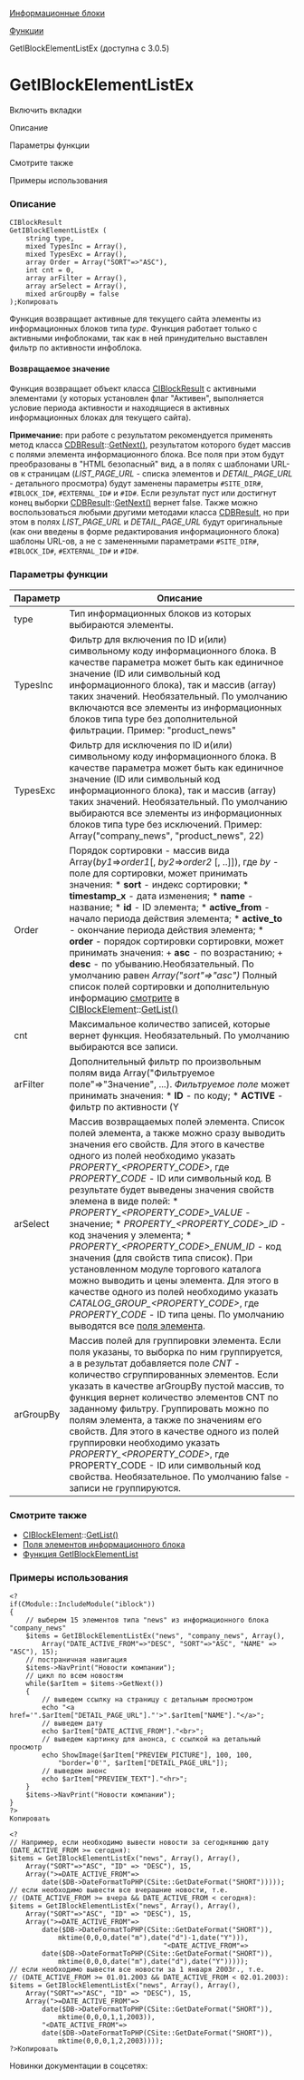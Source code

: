[Информационные блоки](/api_help/iblock/index.php)

[Функции](/api_help/iblock/functions/index.php)

GetIBlockElementListEx (доступна с 3.0.5)

GetIBlockElementListEx
======================

Включить вкладки

Описание

Параметры функции

Смотрите также

Примеры использования

### Описание

```
CIBlockResult
GetIBlockElementListEx (
	string type, 
	mixed TypesInc = Array(), 
	mixed TypesExc = Array(), 
	array Order = Array("SORT"=>"ASC"), 
	int cnt = 0, 
	array arFilter = Array(), 
	array arSelect = Array(), 
	mixed arGroupBy = false
);Копировать
```

Функция возвращает активные для текущего сайта элементы из информационных
блоков типа *type*. Функция работает только с активными инфоблоками, так как в ней принудительно выставлен фильтр по активности инфоблока.

#### Возвращаемое значение

Функция возвращает объект класса [CIBlockResult](/api_help/iblock/classes/ciblockresult/index.php) с активными
элементами (у которых установлен флаг "Активен", выполняется условие периода
активности и находящиеся в активных информационных блоках для текущего
сайта).

**Примечание:** при работе с результатом рекомендуется применять метод класса [CDBResult](/api_help/main/reference/cdbresult/index.php)::[GetNext()](/api_help/main/reference/cdbresult/getnext.php),
результатом которого будет массив с полями элемента информационного блока. Все
поля при этом будут преобразованы в "HTML безопасный" вид, а в полях с шаблонами
URL-ов к страницам (*LIST\_PAGE\_URL* - списка элементов и
*DETAIL\_PAGE\_URL* - детального просмотра) будут заменены параметры
`#SITE_DIR#`, `#IBLOCK_ID#`, `#EXTERNAL_ID#` и
`#ID#`. Если результат пуст или достигнут конец выборки [CDBResult](/api_help/main/reference/cdbresult/index.php)::[GetNext()](/api_help/main/reference/cdbresult/getnext.php)
вернет false. Также можно воспользоваться любыми другими методами класса [CDBResult](/api_help/main/reference/cdbresult/index.php),
но при этом в полях *LIST\_PAGE\_URL* и *DETAIL\_PAGE\_URL* будут
оригинальные (как они введены в форме редактирования информационного блока)
шаблоны URL-ов, а не с замененными параметрами `#SITE_DIR#`,
`#IBLOCK_ID#`, `#EXTERNAL_ID#` и `#ID#`.

### Параметры функции

| Параметр | Описание |
| --- | --- |
| type | Тип информационных блоков из которых выбираются элементы. |
| TypesInc | Фильтр для включения по ID и(или) символьному коду информационного блока. В качестве параметра может быть как единичное значение (ID или символьный код информационного блока), так и массив (array) таких значений. Необязательный. По умолчанию включаются все элементы из информационных блоков типа type без дополнительной фильтрации. Пример: "product\_news" |
| TypesExc | Фильтр для исключения по ID и(или) символьному коду информационного блока. В качестве параметра может быть как единичное значение (ID или символьный код информационного блока), так и массив (array) таких значений. Необязательный. По умолчанию выбираются все элементы из информационных блоков типа type без исключений. Пример: Array("company\_news", "product\_news", 22) |
| Order | Порядок сортировки - массив вида Array(*by1*=>*order1*[, *by2*=>*order2* [, ..]]), где *by* - поле для сортировки, может принимать значения:  * **sort** - индекс сортировки; * **timestamp\_x** - дата изменения; * **name** - название; * **id** - ID элемента; * **active\_from** - начало периода действия элемента; * **active\_to** - окончание периода действия элемента; * **order** - порядок сортировки сортировки, может принимать   значения:   + **asc** - по возрастанию;   + **desc** - по убыванию.Необязательный. По умолчанию   равен *Array("sort"=>"asc")*  Полный список полей сортировки и дополнительную информацию [смотрите](/api_help/iblock/classes/ciblockelement/getlist.php) в [CIBlockElement](/api_help/iblock/classes/ciblockelement/index.php)::[GetList()](/api_help/iblock/classes/ciblockelement/getlist.php) |
| cnt | Максимальное количество записей, которые вернет функция.  Необязательный. По умолчанию выбираются все записи. |
| arFilter | Дополнительный фильтр по произвольным полям вида Array("Фильтруемое поле"=>"Значение", ...).  *Фильтруемое поле* может принимать значения:  * **ID** - по коду; * **ACTIVE** - фильтр по активности (Y|N); передача пустого   значения (*"ACTIVE"=>""*) выводит все элементы без учета их   состояния; * **NAME** - по имени и фамилии (можно искать по шаблону [%\_]); * **PREVIEW\_TEXT** - по имени и фамилии (можно искать по шаблону   [%\_]); * **DETAIL\_TEXT** - по детальному описанию (можно искать по шаблону   [%\_]); * **SEARCHABLE\_CONTENT** - по содержимому для поиска. Включает в   себя название, описание для анонса и детальное описание (можно искать по   шаблону [%\_]); * **CODE** - по символьному идентификатору (можно искать по   шаблону [%\_]); * **SORT** - по сортировке; * **EXTERNAL\_ID** - по внешнему коду (можно искать по шаблону   [%\_]); * **TIMESTAMP\_X** - по времени изменения; * **DATE\_CREATE** - по времени создания; * **DATE\_ACTIVE\_FROM** - по дате начала активности; * **DATE\_ACTIVE\_TO** - по дате окончанию активности; * **ACTIVE\_DATE** - непустое значение задействует фильтр по датам   активности (*DATE\_ACTIVE\_FROM* и *DATE\_ACTIVE\_TO*). Если   значение не установлено (*""*), фильтрация по датам активности не   производится; * **IBLOCK\_ID** - по коду информационного блока; * **IBLOCK\_CODE** - по символьному коду информационного блока   (можно искать по шаблону [%\_]); * **IBLOCK\_LID** - по языку (можно искать по шаблону [%\_]); * **IBLOCK\_TYPE** - по типу блока (можно искать по шаблону [%\_]); * **IBLOCK\_ACTIVE** - по активности блока (можно искать по шаблону   [%\_]); * **SECTION\_ID** - по родительскому разделу; * **PROPERTY\_<**код свойства> - фильтр по значениям свойств   (можно искать по шаблону [%\_]), для свойств типа "список", поиск будет   осуществляться не по значению перечисления, а по его идентификатору; * **PROPERTY\_<**код свойства>\_VALUE - фильтр по значениям   списка для свойств типа "список" (можно искать по шаблону [%\_]), поиск   будет осуществляться по строковому значению списка, а не по   идентификатору; * **CATALOG\_<CATALOG\_FIELD>\_<PRICE\_TYPE>** - по полю   *CATALOG\_FIELD* из цены типа *PRICE\_TYPE* (ID типа цены), где   *CATALOG\_FIELD* может быть: *PRICE* - цена, *CURRENCY* -   валюта.  Все фильтруемые поля (кроме *SECTION\_ID* и *ACTIVE\_DATE*)могут содержать перед названием [тип проверки фильтра](http://dev.1c-bitrix.ru/learning/course/index.php?COURSE_ID=43&LESSON_ID=2683), а поля *SECTION\_ID*и *ACTIVE\_DATE* могут содержать перед названием тип проверки фильтра "!" - не равно.  *Значения фильтра* - одиночное значение или массив.  Необязательный. По умолчанию - пустой массив. Полный список полей фильтра и дополнительную информацию [смотрите](/api_help/iblock/classes/ciblockelement/getlist.php) в **[CIBlockElement](/api_help/iblock/classes/ciblockelement/index.php)::[GetList()](/api_help/iblock/classes/ciblockelement/getlist.php).** |
| arSelect | Массив возвращаемых полей элемента. Список полей элемента, а также можно сразу выводить значения его свойств. Для этого в качестве одного из полей необходимо указать *PROPERTY\_<PROPERTY\_CODE>*, где *PROPERTY\_CODE* - ID или символьный код. В результате будет выведены значения свойств элемена в виде полей:  * *PROPERTY\_<PROPERTY\_CODE>\_VALUE* - значение; * *PROPERTY\_<PROPERTY\_CODE>\_ID* - код значения у   элемента; * *PROPERTY\_<PROPERTY\_CODE>\_ENUM\_ID* - код значения (для   свойств типа список).  При установленном модуле торгового каталога можно выводить и цены элемента. Для этого в качестве одного из полей необходимо указать *CATALOG\_GROUP\_<PROPERTY\_CODE>*, где *PROPERTY\_CODE* - ID типа цены.  По умолчанию выводятся все [поля элемента](/api_help/iblock/fields.php#felement). |
| arGroupBy | Массив полей для группировки элемента.  Если поля указаны, то выборка по ним группируется, а в результат добавляется поле *CNT* - количество сгруппированных элементов.  Если указать в качестве arGroupBy пустой массив, то функция вернет количество элементов CNT по заданному фильтру.  Группировать можно по полям элемента, а также по значениям его свойств. Для этого в качестве одного из полей группировки необходимо указать *PROPERTY\_<PROPERTY\_CODE>*, где PROPERTY\_CODE - ID или символьный код свойства.  Необязательное. По умолчанию false - записи не группируются. |

### Смотрите также

* [CIBlockElement](/api_help/iblock/classes/ciblockelement/index.php)::[GetList()](/api_help/iblock/classes/ciblockelement/getlist.php)
* [Поля элементов информационного
  блока](/api_help/iblock/fields.php#felement)
* [Функция GetIBlockElementList](/api_help/iblock/functions/getiblockelementlist.php)

### Примеры использования

```
<?
if(CModule::IncludeModule("iblock"))
{
	// выберем 15 элементов типа "news" из информационного блока "company_news"
	$items = GetIBlockElementListEx("news", "company_news", Array(), 
		Array("DATE_ACTIVE_FROM"=>"DESC", "SORT"=>"ASC", "NAME" => "ASC"), 15);
	// постраничная навигация
	$items->NavPrint("Новости компании");
	// цикл по всем новостям
	while($arItem = $items->GetNext())
	{
		// выведем ссылку на страницу с детальным просмотром
		echo "<a href='".$arItem["DETAIL_PAGE_URL"]."'>".$arItem["NAME"]."</a>";
		// выведем дату
		echo $arItem["DATE_ACTIVE_FROM"]."<br>";
		// выведем картинку для анонса, с ссылкой на детальный просмотр
		echo ShowImage($arItem["PREVIEW_PICTURE"], 100, 100, 
			"border='0'", $arItem["DETAIL_PAGE_URL"]);
		// выведем анонс
		echo $arItem["PREVIEW_TEXT"]."<hr>";
	}
	$items->NavPrint("Новости компании");
}
?>
Копировать
```

  
  

```
<?
// Например, если необходимо вывести новости за сегодняшнюю дату (DATE_ACTIVE_FROM >= сегодня):
$items = GetIBlockElementListEx("news", Array(), Array(), 
	Array("SORT"=>"ASC", "ID" => "DESC"), 15,
	Array(">=DATE_ACTIVE_FROM"=>
		date($DB->DateFormatToPHP(CSite::GetDateFormat("SHORT")))));
// если необходимо вывести все вчерашние новости, т.е.
// (DATE_ACTIVE_FROM >= вчера && DATE_ACTIVE_FROM < сегодня):
$items = GetIBlockElementListEx("news", Array(), Array(), 
	Array("SORT"=>"ASC", "ID" => "DESC"), 15,
	Array(">=DATE_ACTIVE_FROM"=>
		date($DB->DateFormatToPHP(CSite::GetDateFormat("SHORT")), 
			mktime(0,0,0,date("m"),date("d")-1,date("Y"))),
                                      "<DATE_ACTIVE_FROM"=>
		date($DB->DateFormatToPHP(CSite::GetDateFormat("SHORT")), 
			mktime(0,0,0,date("m"),date("d"),date("Y")))));
// если необходимо вывести все новости за 1 января 2003г., т.е.
// (DATE_ACTIVE_FROM >= 01.01.2003 && DATE_ACTIVE_FROM < 02.01.2003):
$items = GetIBlockElementListEx("news", Array(), Array(), 
	Array("SORT"=>"ASC", "ID" => "DESC"), 15,
	Array(">=DATE_ACTIVE_FROM"=>
		date($DB->DateFormatToPHP(CSite::GetDateFormat("SHORT")), 
			mktime(0,0,0,1,1,2003)),
		"<DATE_ACTIVE_FROM"=>
		date($DB->DateFormatToPHP(CSite::GetDateFormat("SHORT")), 
			mktime(0,0,0,1,2,2003))));
?>Копировать
```

Новинки документации в соцсетях: